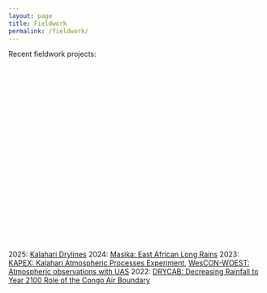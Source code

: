 ```yaml
---
layout: page
title: Fieldwork
permalink: /fieldwork/
---
```


Recent fieldwork projects:

<link rel="stylesheet" href="https://unpkg.com/leaflet@1.9.4/dist/leaflet.css" crossorigin="" />
<script src="https://unpkg.com/leaflet@1.9.4/dist/leaflet.js" crossorigin=""></script>

<div id="map" style="height: 350px; width: 100%; margin-top: 1em;"></div>

<script>
document.addEventListener("DOMContentLoaded", function () {
  var map = L.map('map').setView([20, 0], 2);
  L.tileLayer('https://tile.openstreetmap.org/{z}/{x}/{y}.png', {
    attribution: '© OpenStreetMap contributors'
  }).addTo(map); 
  // Define custom red and green icons
  var redIcon = new L.Icon({
    iconUrl: 'https://raw.githubusercontent.com/pointhi/leaflet-color-markers/master/img/marker-icon-red.png',
    shadowUrl: 'https://unpkg.com/leaflet@1.9.4/dist/images/marker-shadow.png',
    iconSize: [25, 41],
    iconAnchor: [12, 41],
    popupAnchor: [1, -34],
    shadowSize: [41, 41]
  });
  var greenIcon = new L.Icon({
    iconUrl: 'https://raw.githubusercontent.com/pointhi/leaflet-color-markers/master/img/marker-icon-green.png',
    shadowUrl: 'https://unpkg.com/leaflet@1.9.4/dist/images/marker-shadow.png',
    iconSize: [25, 41],
    iconAnchor: [12, 41],
    popupAnchor: [1, -34],
    shadowSize: [41, 41]
  });
    var blueIcon = new L.Icon({
    iconUrl: 'https://raw.githubusercontent.com/pointhi/leaflet-color-markers/master/img/marker-icon-blue.png',
    shadowUrl: 'https://unpkg.com/leaflet@1.9.4/dist/images/marker-shadow.png',
    iconSize: [25, 41],
    iconAnchor: [12, 41],
    popupAnchor: [1, -34],
    shadowSize: [41, 41]
  });
    var orangeIcon = new L.Icon({
    iconUrl: 'https://raw.githubusercontent.com/pointhi/leaflet-color-markers/master/img/marker-icon-orange.png',
    shadowUrl: 'https://unpkg.com/leaflet@1.9.4/dist/images/marker-shadow.png',
    iconSize: [25, 41],
    iconAnchor: [12, 41],
    popupAnchor: [1, -34],
    shadowSize: [41, 41]
  });
    var violetIcon = new L.Icon({
    iconUrl: 'https://raw.githubusercontent.com/pointhi/leaflet-color-markers/master/img/marker-icon-violet.png',
    shadowUrl: 'https://unpkg.com/leaflet@1.9.4/dist/images/marker-shadow.png',
    iconSize: [25, 41],
    iconAnchor: [12, 41],
    popupAnchor: [1, -34],
    shadowSize: [41, 41]
  });

  // Apply colored markers
  var marker1 = L.marker([-11.2495, 24.3273], { icon: greenIcon }).addTo(map);
  marker1.bindPopup("DRYCAB");
  marker1.on("click", function () {
    window.location.href = "https://charlesknight1.github.io/drycab";
  });
  var marker2 = L.marker([-26.487986564461373, 20.620468145255035], { icon: redIcon }).addTo(map);
  marker2.bindPopup("KAPEX");
  marker2.on("click", function () {
    window.location.href = "https://charlesknight1.github.io/kapex";
  });
  var marker3 = L.marker([-1.2999084757066404, 36.76135399427769], { icon: blueIcon }).addTo(map);
  marker3.bindPopup("MASIKA");
  marker3.on("click", function () {
    window.location.href = "https://charlesknight1.github.io/masika";
  });
  var marker4 = L.marker([51.21838396221102, -1.9872330547672488], { icon: violetIcon }).addTo(map);
  marker4.bindPopup("WESCON");
  marker4.on("click", function () {
    window.location.href = "https://charlesknight1.github.io/wescon";
  });
  var marker5 = L.marker([-28.462762827315952, 21.2433012302746], { icon: orangeIcon }).addTo(map);
  marker5.bindPopup("Drylines");
  marker5.on("click", function () {
    window.location.href = "https://charlesknight1.github.io/drylines";
  });
  
});
</script>

2025: [Kalahari Drylines](https://charlesknight1.github.io/drylines)
2024: [Masika: East African Long Rains](https://charlesknight1.github.io/masika)
2023: [KAPEX: Kalahari Atmospheric Processes Experiment](https://charlesknight1.github.io/kapex), [WesCON-WOEST: Atmospheric observations with UAS](https://charlesknight1.github.io/wescon)
2022: [DRYCAB: Decreasing Rainfall to Year 2100 Role of the Congo Air Boundary](https://charlesknight1.github.io/drycab)
